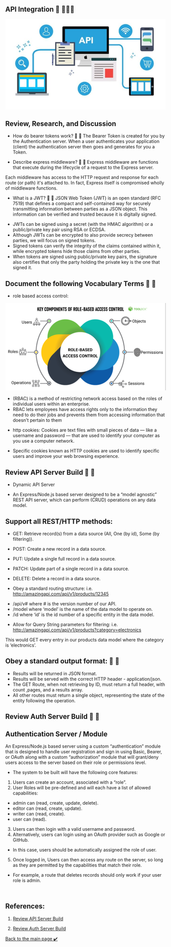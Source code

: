 ## API Integration 👋 👩🏻‍💻

![img](./assest/B9A725BC-72EB-45C7-94E2-0A7AEC48F198.jpeg)

## Review, Research, and Discussion

* How do bearer tokens work? 👀 📝
The Bearer Token is created for you by the Authentication server. When a user authenticates your application (client) the authentication server then goes and generates for you a Token.

* Describe express middleware? 👀 📝
Express middleware are functions that execute during the lifecycle of a request to the Express server.

Each middleware has access to the HTTP request and response for each route (or path) it's attached to. 
In fact, Express itself is compromised wholly of middleware functions.

* What is a JWT? 👀 📝
JSON Web Token (JWT) is an open standard (RFC 7519) that defines a compact and self-contained way for securely 
transmitting information between parties as a JSON object.
This information can be verified and trusted because it is digitally signed.

- JWTs can be signed using a secret (with the HMAC algorithm) or a public/private key pair using RSA or ECDSA. 
- Although JWTs can be encrypted to also provide secrecy between parties, we will focus on signed tokens.
- Signed tokens can verify the integrity of the claims contained within it, while encrypted tokens hide those claims from other parties.
- When tokens are signed using public/private key pairs, 
the signature also certifies that only the party holding the private key is the one that signed it.


## Document the following Vocabulary Terms 👀 📝

* role based access control: 

![img](./assest/role.png)

- (RBAC) is a method of restricting network access based on the roles of individual 
users within an enterprise.
- RBAC lets employees have access rights only to the information they need to do their 
jobs and prevents them from accessing information that doesn't pertain to them

* http cookies: 
Cookies are text files with small pieces of data — like a username and password — 
that are used to identify your computer as you use a computer network.

- Specific cookies known as HTTP cookies are used to identify specific users and improve your web browsing experience.



## Review API Server Build 👀 📝

* Dynamic API Server

- An Express/Node.js based server designed to be a “model agnostic” REST API server, which can perform (CRUD) operations on any data model.

## Support all REST/HTTP methods:

* GET: Retrieve record(s) from a data source (All, One (by id), Some (by filtering)).

* POST: Create a new record in a data source.

* PUT: Update a single full record in a data source.

* PATCH: Update part of a single record in a data source.

* DELETE: Delete a record in a data source.

- Obey a standard routing structure: i.e. http://amazingapi.com/api/v1/products/12345

* /api/v# where # is the version number of our API.
* /model where ‘model’ is the name of the data model to operate on.
* /id where ‘id’ is the id number of a specific entity in the data model.

- Allow for Query String parameters for filtering: i.e. http://amazingapi.com/api/v1/products?category=electronics

This would GET every entry in our products data model where the category is ‘electronics’.


## Obey a standard output format: 👀 📝

* Results will be returned in JSON format.
* Results will be served with the correct HTTP header - application/json.
* The GET Route, when not retrieving by ID, must return a full header, with count ,pages, and a results array.
* All other routes must return a single object, representing the state of the entity following the operation.



## Review Auth Server Build 👀 📝

## Authentication Server / Module

An Express/Node.js based server using a custom “authentication” module that is designed to handle user registration and sign in using Basic, Bearer, or OAuth along with a custom “authorization” module that will grant/deny users access to the server based on their role or permissions level.


* The system to be built will have the following core features:
1. Users can create an account, associated with a “role”.
2. User Roles will be pre-defined and will each have a list of allowed capabilities:
- admin can (read, create, update, delete).
- editor can (read, create, update).
- writer can (read, create).
- user can (read).

3. Users can then login with a valid username and password.
4. Alternatively, users can login using an OAuth provider such as Google or GitHub.
- In this case, users should be automatically assigned the role of user.

5. Once logged in, Users can then access any route on the server, so long as they are permitted by the capabilities that match their role.
- For example, a route that deletes records should only work if your user role is admin.

<br>

## References:

1. [Review API Server Build](https://codefellows.github.io/code-401-javascript-guide/curriculum/apps-and-libraries/api-server/)

2. [Review Auth Server Build]()

[Back to the main page  ✔️](README.md)
